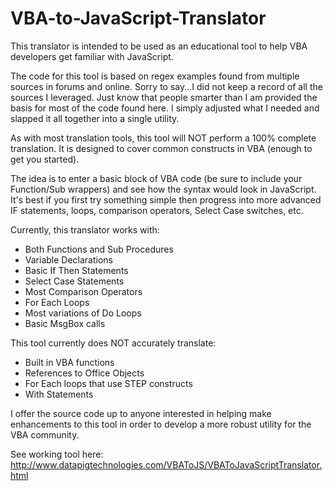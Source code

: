 # VBA-to-JavaScript-Translator
This translator is intended to be used as an educational tool to help VBA developers get familiar with JavaScript. 

The code for this tool is based on regex examples found from multiple sources in forums and online.  Sorry to say...I did not keep a record of all the sources I leveraged.  Just know that people smarter than I am provided the basis for most of the code found here.  I simply adjusted what I needed and slapped it all together into a single utility.

As with most translation tools, this tool will NOT perform a 100% complete translation. 
It is designed to cover common constructs in VBA (enough to get you started). 

The idea is to enter a basic block of VBA code (be sure to include your Function/Sub wrappers) and see how the syntax would look in JavaScript.  It's best if you first try something simple then progress into more advanced IF statements, loops, comparison operators, Select Case switches, etc. 

Currently, this translator works with:
* Both Functions and Sub Procedures
* Variable Declarations
* Basic If Then Statements
* Select Case Statements
* Most Comparison Operators
* For Each Loops
* Most variations of Do Loops
* Basic MsgBox calls

This tool currently does NOT accurately translate:
*  Built in VBA functions
*  References to Office Objects
*  For Each loops that use STEP constructs
*  With Statements

I offer the source code up to anyone interested in helping make enhancements to this tool in order to develop a more robust utility for the VBA community.

See working tool here:  http://www.datapigtechnologies.com/VBAToJS/VBAToJavaScriptTranslator.html

